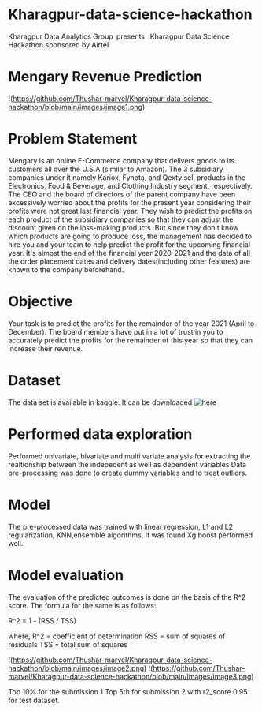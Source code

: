 # Kharagpur-data-science-hackathon
Kharagpur Data Analytics Group presents  Kharagpur Data Science Hackathon sponsored by Airtel

 # Mengary Revenue Prediction



!(https://github.com/Thushar-marvel/Kharagpur-data-science-hackathon/blob/main/images/image1.png)
 
 # Problem Statement

Mengary is an online E-Commerce company that delivers goods to its customers all over the U.S.A (similar to Amazon). The 3 subsidiary companies under it namely Kariox, Fynota, and Qexty sell products in the Electronics, Food & Beverage, and Clothing Industry segment, respectively. The CEO and the board of directors of the parent company have been excessively worried about the profits for the present year considering their profits were not great last financial year. They wish to predict the profits on each product of the subsidiary companies so that they can adjust the discount given on the loss-making products. But since they don’t know which products are going to produce loss, the management has decided to hire you and your team to help predict the profit for the upcoming financial year. It's almost the end of the financial year 2020-2021 and the data of all the order placement dates and delivery dates(including other features) are known to the company beforehand.
# Objective

Your task is to predict the profits for the remainder of the year 2021 (April to December). The board members have put in a lot of trust in you to accurately predict the profits for the remainder of this year so that they can increase their revenue. 


# Dataset
 The data set is available in kaggle. It can be downloaded ![here](https://www.kaggle.com/c/mengary-revenue-prediction/data)
 
#  Performed data exploration
 Performed univariate, bivariate and multi variate analysis for extracting the realtionship between the indepedent as well as dependent variables
 Data pre-processing was done to create dummy variables and to treat outliers.
 
 # Model
 The pre-processed data was trained with linear regression, L1 and L2 regularization, KNN,ensemble algorithms.
 It was found Xg boost performed well.
 
 # Model evaluation
 The evaluation of the predicted outcomes is done on the basis of the R^2 score. The formula for the same is as follows:

R^2 = 1 - (RSS / TSS)

where,
R^2 = coefficient of determination
RSS = sum of squares of residuals
TSS = total sum of squares

!(https://github.com/Thushar-marvel/Kharagpur-data-science-hackathon/blob/main/images/image2.png)
!(https://github.com/Thushar-marvel/Kharagpur-data-science-hackathon/blob/main/images/image3.png)

Top 10% for the submission 1
Top 5th for submission 2 with r2_score 0.95 for test dataset.




